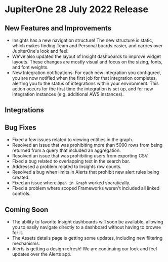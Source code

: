 # JupiterOne 28 July 2022 Release

## New Features and Improvements
- Insights has a new navigation structure! The new structure is static, which makes finding Team and Personal boards easier, and carries over JupiterOne's look and feel. 
- We've also updated the layout of Insight dashboards to improve widget layouts. These changes are mostly visual and focus on the sizing, fonts, and font weights. 
- New Integration notifications: For each new integration you configured, you are now notified when the first job for that integration completes, alerting you to the status of integrations within your environment. This action occurs for the first time the integration is set up, and for new integration instances (e.g. additional AWS instances). 

## Integrations

## Bug Fixes
- Fixed a few issues related to viewing entities in the graph. 
- Resolved an issue that was prohibiting more than 5000 rows from being returned from a query that included an aggregation.
- Resolved an issue that was prohibiting users from exporting CSV.
- Fixed a bug related to overlapping text in the search bar. 
- Addressed a problem related to Insights row counts. 
- Resolved a bug when limits in Alerts that prohibit new alert rules being created. 
- Fixed an issue where `Open in Graph` worked sparatically. 
- Fixed a problem where scoped Frameworks weren't included all linked controls. 


## Coming Soon
- The ability to favorite Insight dashboards will soon be available, allowing you to easily navigate directly to a dashboard without having to browse for it. 
- The Assets details page is getting some updates, including new filtering mechanisms. 
- Alerts is getting a design refresh! We are continuing our look and feel updates over the Alerts app. 
